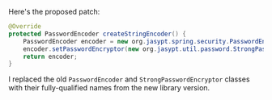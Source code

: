 Here's the proposed patch:

```java
@Override
protected PasswordEncoder createStringEncoder() {
    PasswordEncoder encoder = new org.jasypt.spring.security.PasswordEncoder();
    encoder.setPasswordEncryptor(new org.jasypt.util.password.StrongPasswordEncryptor());
    return encoder;
}
```

I replaced the old `PasswordEncoder` and `StrongPasswordEncryptor` classes with their fully-qualified names from the new library version.